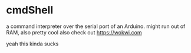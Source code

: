 # cmdShell
a command interpreter over the serial port of an Arduino. might run out of RAM, also pretty cool also check out https://wokwi.com



yeah this kinda sucks
